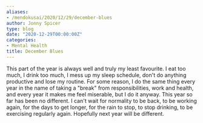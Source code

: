 ```yaml
---
aliases:
- /mendokusai/2020/12/29/december-blues
author: Jonny Spicer
type: blog
date: "2020-12-29T00:00:00Z"
categories:
- Mental Health
title: December Blues
---
```

This part of the year is always well and truly my least favourite. I eat too much, I drink too much, I mess up my sleep schedule, don't do anything productive and lose my routine. For
some reason, I do the same thing every year in the name of taking a "break" from responsibilities, work and health, and every year it makes me feel miserable, but I do it anyway. This
year so far has been no different. I can't wait for normality to be back, to be working again, for the days to get longer, for the rain to stop, to stop drinking, to be exercising
regularly again. Hopefully next year will be different.
